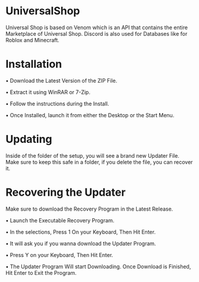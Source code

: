 # UniversalShop

Universal Shop is based on Venom which is an API that contains the entire Marketplace of Universal Shop.
Discord is also used for Databases like for Roblox and Minecraft.

# Installation

• Download the Latest Version of the ZIP File.

• Extract it using WinRAR or 7-Zip.

• Follow the instructions during the Install.

• Once Installed, launch it from either the Desktop or the Start Menu.

# Updating

Inside of the folder of the setup, you will see a brand new Updater File.
Make sure to keep this safe in a folder, if you delete the file, you can
recover it.

# Recovering the Updater

Make sure to download the Recovery Program in the Latest Release.

• Launch the Executable Recovery Program.

• In the selections, Press 1 On your Keyboard, Then Hit Enter.

• It will ask you if you wanna download the Updater Program.

• Press Y on your Keyboard, Then Hit Enter.

• The Updater Program Will start Downloading. Once Download is Finished, Hit Enter to Exit the Program.
